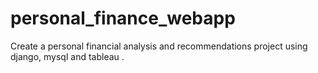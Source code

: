 # personal_finance_webapp
Create a personal financial analysis and recommendations project using django, mysql and tableau .
